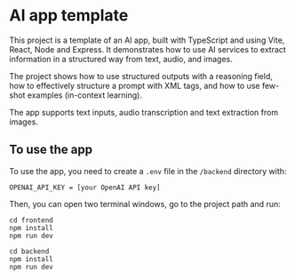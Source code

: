 # AI app template

This project is a template of an AI app, built with TypeScript and using Vite, React, Node and Express. It demonstrates how to use AI services to extract information in a structured way from text, audio, and images.

The project shows how to use structured outputs with a reasoning field, how to effectively structure a prompt with XML tags, and how to use few-shot examples (in-context learning).

The app supports text inputs, audio transcription and text extraction from images.

## To use the app

To use the app, you need to create a `.env` file in the `/backend` directory with:
```
OPENAI_API_KEY = [your OpenAI API key]
```

Then, you can open two terminal windows, go to the project path and run:
```
cd frontend
npm install
npm run dev
```
```
cd backend
npm install
npm run dev
```
